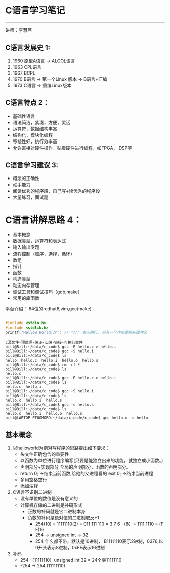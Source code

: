 # C语言学习笔记
-----------------

讲师：李慧芹


## C语言发展史 1:
1. 1960	原型A语言 -> ALGOL语言
1. 1963	CPL语言
1. 1967	BCPL
1. 1970 	B语言 -> 第一个Linux 版本 -> B语言+汇编
1. 1973 	C语言 -> 重编Linux版本

## C语言特点 2：
* 基础性语言
* 语法简洁，紧凑，方便，灵活
* 运算符，数据结构丰富
* 结构化，模块化编程
* 移植性好，执行效率高
* 允许直接对硬件操作，贴着硬件进行编程，如FPGA， DSP等

## C语言学习建议 3: 
* 概念的正确性
* 动手能力
* 阅读优秀的程序段，自己写+读优秀的程序段
* 大量练习，面试题

# C语言讲解思路 4：
* 基本概念
* 数据类型，运算符和表达式
* 输入输出专题
* 流程控制（顺序，选择，循环）
* 数组
* 指针
* 函数
* 构造类型
* 动态内存管理
* 调试工具和调试技巧（gdb,make）
* 常用的库函数

平台介绍： 64位的redhat6,vim,gcc(make)


``` c Hello world

#include <stdio.h>
#include <stdlib.h>
printf("Hellow World!/n") // "/n" 表示换行, 另外一个作用是刷新缓冲区
```
```shell hello.c:
C源文件-预处理-编译-汇编-链接-可执行文件
bill@Bill:~/data/c_code$ gcc -E hello.c > hello.i
bill@Bill:~/data/c_code$ gcc -S hello.i
bill@Bill:~/data/c_code$ ls
hello  hello.c  hello.i  hello.o  hello.s
bill@Bill:~/data/c_code$ rm -rf *
bill@Bill:~/data/c_code$ ls
hello.c
bill@Bill:~/data/c_code$ gcc -E hello.c > hello.i
bill@Bill:~/data/c_code$ ls
hello.c  hello.i
bill@Bill:~/data/c_code$ gcc -S hello.i
bill@Bill:~/data/c_code$ ls
hello.c  hello.i  hello.s
bill@Bill:~/data/c_code$ gcc -c hello.s
bill@Bill:~/data/c_code$ ls
hello.c  hello.i  hello.o  hello.s
bill@LAPTOP-PT0OMORD:~/data/c_code/c_code$ gcc hello.o -o hello
```
## 基本概念
1. 以helloworld为例对写程序的思路提出如下要求：
	* 头文件正确包含的重要性
	* 以函数为单位进行程序编写(只要是能独立出来的功能，就独立成小函数。)
	* 声明部分+实现部分
		全局的声明部分，函数的声明部分。
	* return 0; ->结束当前函数,给他的父进程看的
		exit 0; ->结束当前进程
	* 多用空格空行
	* 添加注释
1. C语言不识别二进制
   * 没有单位的数值是没有意义的
   * 计算机存储的二进制是补码形式
     * 正数的补码就是它二进制本身
     * 负数的补码是绝对值的二进制取反+1
       * 254(10) = 11111110(2) = 011 111 110 = 3 7 6 （8）= 1111 1110 = (F E)16
       * 254 -> unsigned int -> 32 
       * 254 什么都不带，默认是10进制， B11111110表示2进制，0376,以0开头表示8进制，0xFE表示16进制
2. 补码
	* 254 （11111110）unsigned int 32 = 24个零11111110
	* -254 -> 254 (11111110)
